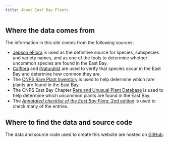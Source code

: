 ```yaml
---
title: About East Bay Plants
---
```


## Where the data comes from

The information in this site comes from the following sources:

- [Jepson eFlora](https://ucjeps.berkeley.edu/eflora/) is used as the definitive source for species, subspecies and variety names, and as one of the tools to determine whether uncommon species are found in the East Bay.
- [Calflora](https://calflora.org/) and [iNaturalist](https://www.inaturalist.org/) are used to verify that species occur in the East Bay and determine how common they are.
- The [CNPS Rare Plant Inventory](https://rareplants.cnps.org/) is used to help determine which rare plants are found in the East Bay.
- The CNPS East Bay Chapter [Rare and Unusual Plant Database](https://ebcnps.org/ebrare-plant-database/) is used to help determine which uncommon plants are found in the East Bay.
- The [_Annotated checklist of the East Bay Flora_, 2nd edition](https://ebcnps.org/annotated-checklist-of-the-east-bay-flora/) is used to check many of the entries.

## Where to find the data and source code

The data and source code used to create this website are hosted on [GitHub](https://github.com/ca-plants/ebplants).
